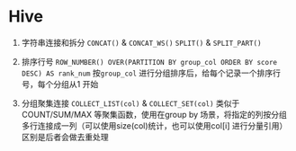 # Hive

1. 字符串连接和拆分
`CONCAT()` & `CONCAT_WS()`
`SPLIT()` & `SPLIT_PART()`

1. 排序行号
`ROW_NUMBER() OVER(PARTITION BY group_col ORDER BY score DESC) AS rank_num`
按`group_col` 进行分组排序后，给每个记录一个排序行号，每个分组从1 开始

1. 分组聚集连接
`COLLECT_LIST(col)` & `COLLECT_SET(col)`
类似于COUNT/SUM/MAX 等聚集函数，使用在group by 场景，将指定的列按分组多行连接成一列（可以使用size(col)统计，也可以使用col[i] 进行分量引用）
区别是后者会做去重处理

